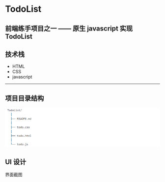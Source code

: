 # TodoList
前端练手项目之一 —— 原生 javascript 实现 TodoList
---
## 技术栈
- HTML
- CSS
- javascript
***
## 项目目录结构
![directory](https://github.com/realRichard/TodoList/blob/master/images/directory.png)
## UI 设计
界面截图


